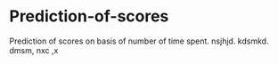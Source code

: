 # Prediction-of-scores
Prediction of scores on basis of number of time spent.
nsjhjd.
kdsmkd.
 dmsm,
nxc
,x
